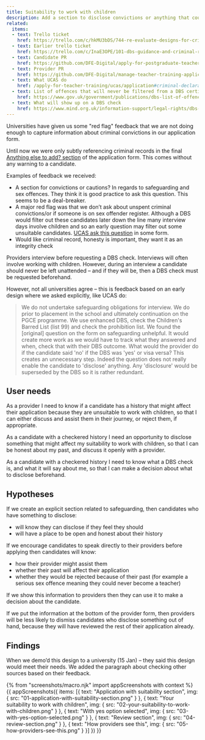 ```yaml
---
title: Suitability to work with children
description: Add a section to disclose convictions or anything that could affect suitability to work with children.
related:
  items:
  - text: Trello ticket
    href: https://trello.com/c/hkMU3bDS/744-re-evaluate-designs-for-criminal-conviction-declarations-feedback-from-providers
  - text: Earlier trello ticket
    href: https://trello.com/c/InaE3OPE/101-dbs-guidance-and-criminal-records-checks
  - text: Candidate PR
    href: https://github.com/DFE-Digital/apply-for-postgraduate-teacher-training-prototype/pull/323
  - text: Provider PR
    href: https://github.com/DFE-Digital/manage-teacher-training-applications-prototype/pull/28
  - text: What UCAS do
    href: /apply-for-teacher-training/ucas/application#criminal-declaration-in-course-choice
  - text: List of offences that will never be filtered from a DBS certificate
    href: https://www.gov.uk/government/publications/dbs-list-of-offences-that-will-never-be-filtered-from-a-criminal-record-check
  - text: What will show up on a DBS check
    href: https://www.mind.org.uk/information-support/legal-rights/dbs-checks-and-your-mental-health/what-will-show-up-on-a-dbs-check
---
```


Universities have given us some "red flag" feedback that we are not doing enough to capture information about criminal convictions in our application form.

Until now we were only subtly referencing criminal records in the final [Anything else to add? section](/apply-for-teacher-training/apply-launch#88-submit-application) of the application form. This comes without any warning to a candidate.

Examples of feedback we received:

* A section for convictions or cautions? In regards to safeguarding and sex offences. They think it is good practice to ask this question. This seems to be a deal-breaker.
* A major red flag was that we don’t ask about unspent criminal convictions/or if someone is on sex offender register. Although a DBS would filter out these candidates later down the line many interview days involve children and so an early question may filter out some unsuitable candidates. [UCAS ask this question](/apply-for-teacher-training/ucas/application#criminal-declaration-in-course-choice) in some form.
* Would like criminal record, honesty is important, they want it as an integrity check

Providers interview before requesting a DBS check. Interviews will often involve working with children. However, during an interview a candidate should never be left unattended – and if they will be, then a DBS check must be requested beforehand.

However, not all universities agree – this is feedback based on an early design where we asked explicitly, like UCAS do:

> We do not undertake safeguarding obligations for interview. We do prior to placement in the school and ultimately continuation on the PGCE programme. We use enhanced DBS, check the Children's Barred List (list 99) and check the prohibition list. We found the [original] question on the form on safeguarding unhelpful. It would create more work as we would have to track what they answered and when, check that with their DBS outcome. What would the provider do if the candidate said 'no' if the DBS was 'yes' or visa versa? This creates an unnecessary step. Indeed the question does not really enable the candidate to 'disclose' anything.
Any 'disclosure' would be superseded by the DBS so it is rather redundant.

## User needs

As a provider I need to know if a candidate has a history that might affect their application because they are unsuitable to work with children, so that I can either discuss and assist them in their journey, or reject them, if appropriate.

As a candidate with a checkered history I need an opportunity to disclose something that might affect my suitability to work with children, so that I can be honest about my past, and discuss it openly with a provider.

As a candidate with a checkered history I need to know what a DBS check is, and what it will say about me, so that I can make a decision about what to disclose beforehand.

## Hypotheses

If we create an explicit section related to safeguarding, then candidates who have something to disclose:

* will know they can disclose if they feel they should
* will have a place to be open and honest about their history

If we encourage candidates to speak directly to their providers before applying then candidates will know:

* how their provider might assist them
* whether their past will affect their application
* whether they would be rejected because of their past (for example a serious sex offence meaning they could never become a teacher)

If we show this information to providers then they can use it to make a decision about the candidate.

If we put the information at the bottom of the provider form, then providers will be less likely to dismiss candidates who disclose something out of hand, because they will have reviewed the rest of their application already.

## Findings

When we demo’d this design to a university (15 Jan) – they said this design would meet their needs. We added the paragraph about checking other sources based on their feedback.

{% from "screenshots/macro.njk" import appScreenshots with context %}
{{ appScreenshots({
  items: [{
      text: "Application with suitability section",
      img: { src: "01-application-with-suitability-section.png" }
    }, {
      text: "Your suitability to work with children",
      img: { src: "02-your-suitability-to-work-with-children.png" }
    }, {
      text: "With yes option selected",
      img: { src: "03-with-yes-option-selected.png" }
    }, {
      text: "Review section",
      img: { src: "04-review-section.png" }
    }, {
      text: "How providers see this",
      img: { src: "05-how-providers-see-this.png" }
    }]
}) }}
